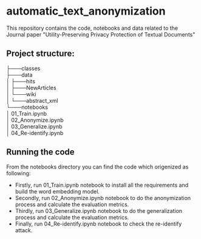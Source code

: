 # automatic_text_anonymization
This repository contains the code, notebooks and data related to the Journal paper "Utility-Preserving Privacy Protection of Textual Documents"

## Project structure:

├───classes\
├───data\
│   ├───hits\
│   ├───NewArticles\
│   └───wiki\
│       └───abstract_xml\
└───notebooks\
│       01_Train.ipynb\
│       02_Anonymize.ipynb\
│       03_Generalize.ipynb\
│       04_Re-identify.ipynb

## Running the code

From the notebooks directory you can find the code which origenized as following:
- Firstly, run 01_Train.ipynb notebook to install all the requirements and build the word embedding model.
- Secondly, run 02_Anonymize.ipynb notebook to do the anonymization process and calculate the evaluation metrics.
- Thirdly, run 03_Generalize.ipynb notebook to do the generalization process and calculate the evaluation metrics.
- Finally, run 04_Re-identify.ipynb notebook to check the re-identify attack.